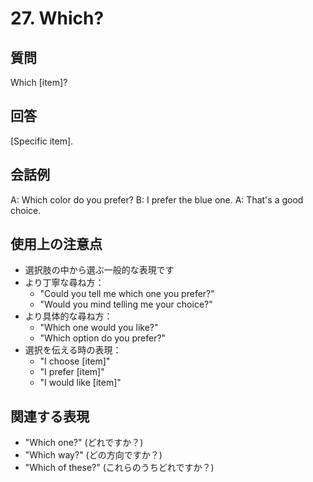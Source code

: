 # 27. Which?

## 質問
Which [item]?

## 回答
[Specific item].

## 会話例
A: Which color do you prefer?
B: I prefer the blue one.
A: That's a good choice.

## 使用上の注意点
- 選択肢の中から選ぶ一般的な表現です
- より丁寧な尋ね方：
  - "Could you tell me which one you prefer?"
  - "Would you mind telling me your choice?"
- より具体的な尋ね方：
  - "Which one would you like?"
  - "Which option do you prefer?"
- 選択を伝える時の表現：
  - "I choose [item]"
  - "I prefer [item]"
  - "I would like [item]"

## 関連する表現
- "Which one?" (どれですか？)
- "Which way?" (どの方向ですか？)
- "Which of these?" (これらのうちどれですか？) 